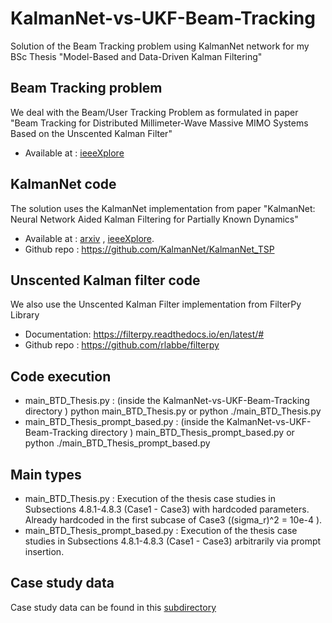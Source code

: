 # KalmanNet-vs-UKF-Beam-Tracking
Solution of the Beam Tracking problem using KalmanNet network for my BSc Thesis "Model-Based and Data-Driven Kalman Filtering"
## Beam Tracking problem
We deal with the Beam/User Tracking Problem as formulated in paper "Beam Tracking for Distributed Millimeter-Wave Massive MIMO Systems
Based on the Unscented Kalman Filter"
* Available at : [ieeeXplore](https://ieeexplore.ieee.org/document/9672140)

## KalmanNet code
The solution uses the KalmanNet implementation from paper "KalmanNet: Neural Network Aided Kalman Filtering for Partially Known Dynamics" 
* Available at : [arxiv](https://arxiv.org/abs/2107.10043)  ,  [ieeeXplore](https://ieeexplore.ieee.org/document/9733186).
* Github repo : https://github.com/KalmanNet/KalmanNet_TSP
## Unscented Kalman filter code
We also use the Unscented Kalman Filter implementation from FilterPy Library
* Documentation: https://filterpy.readthedocs.io/en/latest/#
* Github repo : https://github.com/rlabbe/filterpy
## Code execution
* main_BTD_Thesis.py : (inside the KalmanNet-vs-UKF-Beam-Tracking directory ) python main_BTD_Thesis.py or python ./main_BTD_Thesis.py
* main_BTD_Thesis_prompt_based.py : (inside the KalmanNet-vs-UKF-Beam-Tracking directory ) main_BTD_Thesis_prompt_based.py or python ./main_BTD_Thesis_prompt_based.py
## Main types 
* main_BTD_Thesis.py : Execution of the thesis case studies in Subsections 4.8.1-4.8.3 (Case1 - Case3) with hardcoded parameters. Already hardcoded in the first subcase of Case3 ((sigma_r)^2 = 10e-4 ).
* main_BTD_Thesis_prompt_based.py : Execution of the thesis case studies in Subsections 4.8.1-4.8.3 (Case1 - Case3) arbitrarily via prompt insertion.
## Case study data 
Case study data can be found in this [subdirectory](https://github.com/UlysseasKarachalios/KalmanNet-vs-UKF-Beam-Tracking/tree/main/Simulations/Beam_Tracking_Distributed)
